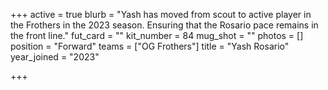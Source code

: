 +++
active = true
blurb = "Yash has moved from scout to active player in the Frothers in the 2023 season. Ensuring that the Rosario pace remains in the front line."
fut_card = ""
kit_number = 84
mug_shot = ""
photos = []
position = "Forward"
teams = ["OG Frothers"]
title = "Yash Rosario"
year_joined = "2023"

+++
